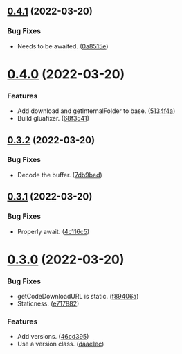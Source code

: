 ## [0.4.1](https://github.com/JoshPiper/setup-glualint/compare/v0.4.0...v0.4.1) (2022-03-20)


### Bug Fixes

* Needs to be awaited. ([0a8515e](https://github.com/JoshPiper/setup-glualint/commit/0a8515e2c3904d2df5e28a86de0478735527155d))



# [0.4.0](https://github.com/JoshPiper/setup-glualint/compare/v0.3.2...v0.4.0) (2022-03-20)


### Features

* Add download and getInternalFolder to base. ([5134f4a](https://github.com/JoshPiper/setup-glualint/commit/5134f4a7828270f6598ef161f3040fbffbaf6e14))
* Build gluafixer. ([68f3541](https://github.com/JoshPiper/setup-glualint/commit/68f354108e69adf8878b2c5b1a179887e57830e1))



## [0.3.2](https://github.com/JoshPiper/setup-glualint/compare/v0.3.1...v0.3.2) (2022-03-20)


### Bug Fixes

* Decode the buffer. ([7db9bed](https://github.com/JoshPiper/setup-glualint/commit/7db9bed9ce7f50fddc611e9e6ea43853df21495b))



## [0.3.1](https://github.com/JoshPiper/setup-glualint/compare/v0.3.0...v0.3.1) (2022-03-20)


### Bug Fixes

* Properly await. ([4c116c5](https://github.com/JoshPiper/setup-glualint/commit/4c116c5855fc81c4cd6cf6b9ea015b14de2fc258))



# [0.3.0](https://github.com/JoshPiper/setup-glualint/compare/v0.2.1...v0.3.0) (2022-03-20)


### Bug Fixes

* getCodeDownloadURL is static. ([f89406a](https://github.com/JoshPiper/setup-glualint/commit/f89406a798473fedca26b95a912d6581e8bb63d9))
* Staticness. ([e717882](https://github.com/JoshPiper/setup-glualint/commit/e71788229d417807590993e3c74f30c69be37ef4))


### Features

* Add versions. ([46cd395](https://github.com/JoshPiper/setup-glualint/commit/46cd39506860fced8c2f05a7d08566cebee7e994))
* Use a version class. ([daae1ec](https://github.com/JoshPiper/setup-glualint/commit/daae1ec62bf0d54f0d2c35754a85d1c1d2ad407f))



